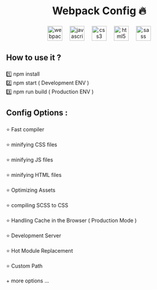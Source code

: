 <h1 align="center">Webpack Config 🔥</h1>

###

<div align="center">
  <img src="https://cdn.jsdelivr.net/gh/devicons/devicon/icons/webpack/webpack-original.svg" height="40" alt="webpack logo"  />
  <img width="12" />
  <img src="https://cdn.jsdelivr.net/gh/devicons/devicon/icons/javascript/javascript-original.svg" height="40" alt="javascript logo"  />
  <img width="12" />
  <img src="https://cdn.jsdelivr.net/gh/devicons/devicon/icons/css3/css3-original.svg" height="40" alt="css3 logo"  />
  <img width="12" />
  <img src="https://cdn.jsdelivr.net/gh/devicons/devicon/icons/html5/html5-original.svg" height="40" alt="html5 logo"  />
  <img width="12" />
  <img src="https://cdn.jsdelivr.net/gh/devicons/devicon/icons/sass/sass-original.svg" height="40" alt="sass logo"  />
</div>

###

<h2 align="left">How to use it ?</h2>

###

<p align="left">1️⃣ npm install<br>2️⃣ npm start ( Development ENV )<br>3️⃣ npm run build ( Production ENV )</p>

###

<h2 align="left">Config Options :</h2>

###

<p align="left">⭐ Fast compiler<br><br>⭐ minifying CSS files<br><br>⭐ minifying JS files<br><br>⭐ minifying HTML files<br><br>⭐ Optimizing Assets<br><br>⭐ compiling SCSS to CSS<br><br>⭐ Handling Cache in the Browser ( Production Mode ) <br><br>⭐ Development Server<br><br>⭐ Hot Module Replacement<br><br>⭐ Custom Path<br><br>+ more options ...</p>

###
